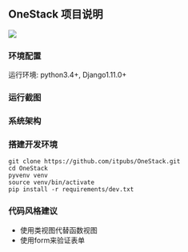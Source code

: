 ## OneStack 项目说明

[![](https://img.shields.io/badge/python-3.4%2C3.5%2C3.6-brightgreen.svg)](https://github.com/itpubs/OneStack)

### 环境配置

运行环境: python3.4+, Django1.11.0+

### 运行截图

### 系统架构

### 搭建开发环境

```shell
git clone https://github.com/itpubs/OneStack.git
cd OneStack
pyvenv venv
source venv/bin/activate
pip install -r requirements/dev.txt
```

### 代码风格建议

- 使用类视图代替函数视图
- 使用form来验证表单
